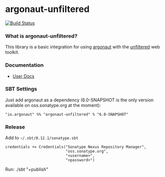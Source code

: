# argonaut-unfiltered

[![Build Status](https://travis-ci.org/markhibberd/argonaut-unfiltered.png)](https://travis-ci.org/markhibberd/argonaut-unfiltered)

### What is argonaut-unfiltered?

This library is a basic integration for using [argonaut](http://argonaut.io) with the
[unfiltered](http://unfiltered.databinder.net/Unfiltered.html) web toolkit.

### Documentation

* [User Docs](http://argonaut.io/doc/integration/)

### SBT Settings

Just add argonaut as a dependency (6.0-SNAPSHOT is the only version available on oss.sonatype.org at the moment):

    "io.argonaut" %% "argonaut-unfiltered" % "6.0-SNAPSHOT"


### Release

Add to `~/.sbt/0.12.1/sonatype.sbt`


    credentials += Credentials("Sonatype Nexus Repository Manager",
                               "oss.sonatype.org",
                               "<username>",
                               "<password>")


Run:
    ./sbt "+publish"
